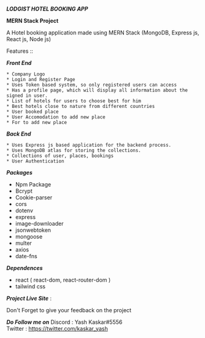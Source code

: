 ***LODGIST HOTEL BOOKING APP***

**MERN Stack Project**

A Hotel booking application made using MERN Stack (MongoDB, Express js, React js, Node js)

Features ::

***Front End***
 
    * Company Logo 
    * Login and Register Page
    * Uses Token based system, so only registered users can access
    * Has a profile page, which will display all information about the signed in user.
    * List of hotels for users to choose best for him
    * Best hotels close to nature from different countries
    * User booked place
    * User Accomodation to add new place
    * For to add new place

***Back End***

    * Uses Express js based application for the backend process.
    * Uses MongoDB atlas for storing the collections.
    * Collections of user, places, bookings
    * User Authentication
    

***Packages***
   
   * Npm Package 
   * Bcrypt
   * Cookie-parser
   * cors
   * dotenv
   * express
   * image-downloader
   * jsonwebtoken
   * mongoose
   * multer
   * axios
   * date-fns
   

***Dependences***

   * react ( react-dom, react-router-dom )
   * tailwind css


***Project Live Site*** : 



Don't Forget to give your feedback on the project

   ***Do Follow me on***
   Discord : Yash Kaskar#5556 <br>
   Twitter : https://twitter.com/kaskar_yash